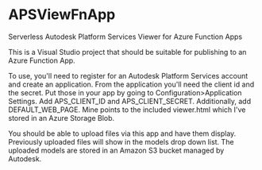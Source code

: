 # APSViewFnApp
Serverless Autodesk Platform Services Viewer for Azure Function Apps

This is a Visual Studio project that should be suitable for publishing to an Azure Function App.

To use, you'll need to register for an Autodesk Platform Services account and create an application. From the application you'll need the client id and the secret. Put those in your app by going to Configuration>Application Settings. Add APS_CLIENT_ID and APS_CLIENT_SECRET. Additionally, add DEFAULT_WEB_PAGE. Mine points to the included viewer.html which I've stored in an Azure Storage Blob.

You should be able to upload files via this app and have them display. Previously uploaded files will show in the models drop down list. The uploaded models are stored in an Amazon S3 bucket managed by Autodesk.

